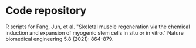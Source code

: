 # Code repository  
R scripts for Fang, Jun, et al. "Skeletal muscle regeneration via the chemical induction and expansion of myogenic stem cells in situ or in vitro." Nature biomedical engineering 5.8 (2021): 864-879.

